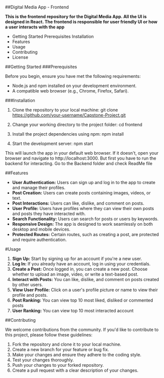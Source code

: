 ##Digital Media App - Frontend

**This is the frontend repository for the Digital Media App. All the UI is designed in React. The frontend is responsible for user friendly UI or how a user interacts with the app**

* Getting Started
        Prerequisites
        Installation
* Features
* Usage
* Contributing
* License

##Getting Started
###Prerequisites

Before you begin, ensure you have met the following requirements:

* Node.js and npm installed on your development environment.
* A compatible web browser (e.g., Chrome, Firefox, Safari).

###Installation

1. Clone the repository to your local machine:
	git clone https://github.com/your-username/Capstone-Project.git

2. Change your working directory to the project folder:
	cd frontend

3. Install the project dependencies using npm:
	npm install

4. Start the development server:
	npm start

This will launch the app in your default web browser. If it doesn't, open your browser and navigate to http://localhost:3000.
But first you have to run the backend for interacting. Go to the Backend folder and check ReadMe file

##Features

* **User Authentication:** Users can sign up and log in to the app to create and manage their profiles.
* **Post Creation:** Users can create posts containing images, videos, or text.
* **Post Interactions:** Users can like, dislike, and comment on posts.
* **User Profile:** Users have profiles where they can view their own posts and posts they have interacted with.
* **Search Functionality:** Users can search for posts or users by keywords.
* **Responsive Design:** The app is designed to work seamlessly on both desktop and mobile devices.
* **Protected Routes:** Certain routes, such as creating a post, are protected and require authentication.

#Usage

1. **Sign Up:** Start by signing up for an account if you're a new user.
2. **Log In:** If you already have an account, log in using your credentials.
3. **Create a Post:** Once logged in, you can create a new post. Choose whether to upload an image, video, or write a text-based post.
4. **Interact with Posts:** You can like, dislike, and comment on posts created by other users.
5. **View User Profile:** Click on a user's profile picture or name to view their profile and posts.
6. **Post Ranking:** You can view top 10 most liked, disliked or commented posts
7. **User Ranking:** You can view top 10 most interacted account

##Contributing

We welcome contributions from the community. If you'd like to contribute to this project, please follow these guidelines:

1. Fork the repository and clone it to your local machine.
2. Create a new branch for your feature or bug fix.
3. Make your changes and ensure they adhere to the coding style.
4. Test your changes thoroughly.
5. Push your changes to your forked repository.
6. Create a pull request with a clear description of your changes.
